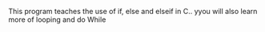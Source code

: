 This program teaches the use of if, else and elseif in C.. yyou will also learn more of looping and do While
